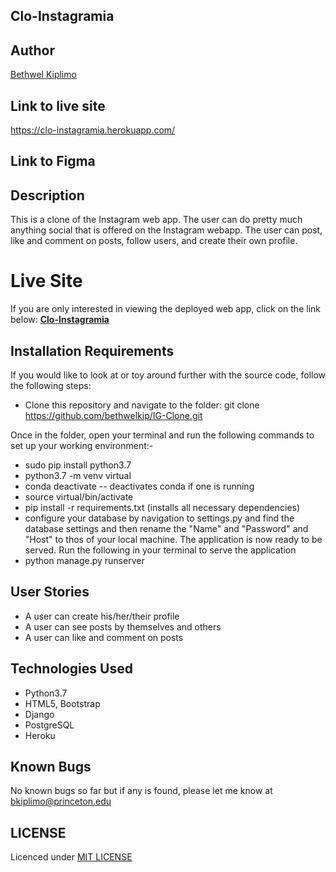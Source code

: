 ## Clo-Instagramia

## Author
 [Bethwel Kiplimo](https://github.com/bethwelkip)


## Link to live site
https://clo-instagramia.herokuapp.com/ 

## Link to Figma


## Description
This is a clone of the Instagram web app. The user can do pretty much anything social that is offered on the Instagram webapp. 
The user can post, like and comment on posts, follow users, and create their own profile.

# Live Site 
If you are only interested in viewing the deployed web app, click on the link below:
**[Clo-Instagramia](https://clo-instagramia.herokuapp.com/ )**


## Installation Requirements
  If you would like to look at or toy around further with the source code, follow the following steps:
  * Clone this repository and navigate to the folder: git clone https://github.com/bethwelkip/IG-Clone.git 

  Once in the folder, open your terminal and run the following commands to set up your working environment:-
  * sudo pip install python3.7
  * python3.7 -m venv virtual
  * conda deactivate -- deactivates conda if one is running
  * source virtual/bin/activate
  * pip install -r requirements.txt (installs all necessary dependencies)
  * configure your database by navigation to settings.py and find the database settings and then rename the "Name" and "Password" and "Host" to thos of your local machine. 
   The application is now ready to be served.
   Run the following in your terminal  to serve the application
* python manage.py runserver

 
## User Stories
  * A user can create his/her/their profile
  * A user can see posts by themselves and others
  * A user can like and comment on posts

## Technologies Used
  * Python3.7
  * HTML5, Bootstrap
  * Django
  * PostgreSQL
  * Heroku

## Known Bugs
No known bugs so far but if any is found, please let me know at bkiplimo@princeton.edu

## LICENSE
Licenced under [MIT LICENSE](LICENSE)
